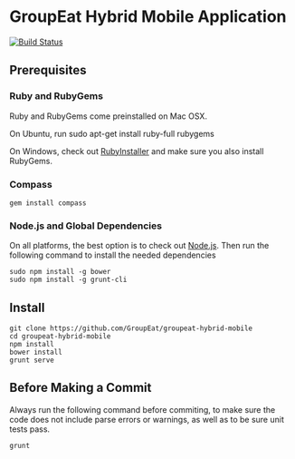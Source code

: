 # GroupEat Hybrid Mobile Application

[![Build Status](https://magnum.travis-ci.com/GroupEat/groupeat-hybrid-mobile.svg?token=QRmpFsqtUNJgQHQ5YEdF&branch=master)](https://magnum.travis-ci.com/GroupEat/groupeat-hybrid-mobile)

## Prerequisites

### Ruby and RubyGems

Ruby and RubyGems come preinstalled on Mac OSX.

On Ubuntu, run
    sudo apt-get install ruby-full rubygems

On Windows, check out [RubyInstaller](http://rubyinstaller.org/) and make sure you also install RubyGems.

### Compass

    gem install compass

### Node.js and Global Dependencies

On all platforms, the best option is to check out [Node.js](http://nodejs.org/).
Then run the following command to install the needed dependencies

    sudo npm install -g bower
    sudo npm install -g grunt-cli

## Install

    git clone https://github.com/GroupEat/groupeat-hybrid-mobile
    cd groupeat-hybrid-mobile
    npm install
    bower install
    grunt serve

## Before Making a Commit

Always run the following command before commiting, to make sure the code does not include
parse errors or warnings, as well as to be sure unit tests pass.

    grunt
